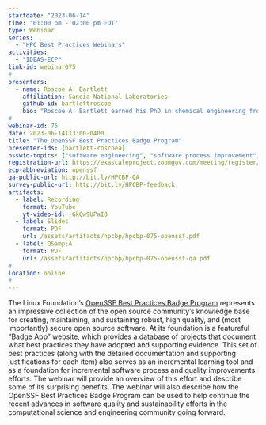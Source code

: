 ```yaml
---
startdate: "2023-06-14"
time: "01:00 pm - 02:00 pm EDT"
type: Webinar
series:
  - "HPC Best Practices Webinars"
activities:
  - "IDEAS-ECP"
link-id: webinar075
#
presenters:
  - name: Roscoe A. Bartlett
    affiliation: Sandia National Laboratories
    github-id: bartlettroscoe
    bio: "Roscoe A. Bartlett earned his PhD in chemical engineering from Carnegie Mellon University researching numerical approaches for solving large-scale constrained optimization problems applied to chemical process engineering. At Sandia National Laboratories and Oak Ridge National Laboratory, he continued research and development in constrained optimization, sensitivity methods, and large-scale numerical software design and integration for computational science &amp; engineering (CSE). Dr. Bartlett currently focuses on software engineering challenges in CSE as well as the development of build, test, and integration software and processes for CSE."
#
webinar-id: 75
date: 2023-06-14T13:00-0400
title: "The OpenSSF Best Practices Badge Program"
presenter-ids: [bartlett-roscoea]
bsswio-topics: ["software engineering", "software process improvement", “online learning”]
registration-url: https://exascaleproject.zoomgov.com/meeting/register/vJItdeGqpjMiHOTBuRWq1cMHIACOiFHNhz0
ecp-abbreviation: openssf
qa-public-url: http://bit.ly/HPCBP-QA
survey-public-url: http://bit.ly/HPCBP-feedback
artifacts:
  - label: Recording
    format: YouTube
    yt-video-id: -GkQw9UPaI8
  - label: Slides
    format: PDF
    url: /assets/artifacts/hpcbp/hpcbp-075-openssf.pdf
  - label: Q&amp;A
    format: PDF
    url: /assets/artifacts/hpcbp/hpcbp-075-openssf-qa.pdf
#
location: online
#
---
```

The Linux Foundation’s [OpenSSF Best Practices Badge Program](https://bssw.io/items/openssf-best-practices-badge-program) represents an impressive collection of the open source community’s knowledge base for creating, maintaining, and sustaining robust, high quality, and (most importantly) secure open source software. At its foundation is a featureful “Badge App” website, which provides a database of projects that document what best practices they have adopted and supporting evidence. This set of best practices (along with the detailed documentation and supporting justifications for each item) also serves as an incremental learning tool and as a foundation for incremental software process and quality improvements efforts. The webinar will provide an overview of this effort and describe some of its surprising benefits. The webinar will also describe how the OpenSSF Best Practices Badge Program can be used to help continue the recent advances in software quality and sustainability efforts in the computational science and engineering community going forward.
